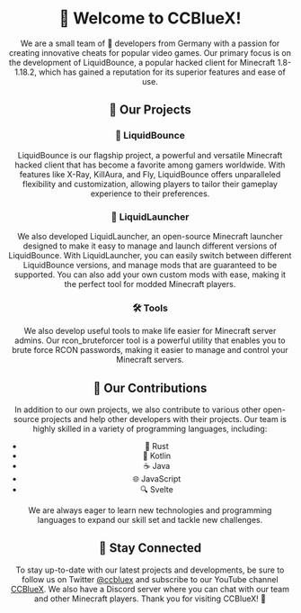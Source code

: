 <div align="center">

# 👋 Welcome to CCBlueX!

We are a small team of 🚀 developers from Germany with a passion for creating innovative cheats for popular video games. Our primary focus is on the development of LiquidBounce, a popular hacked client for Minecraft 1.8-1.18.2, which has gained a reputation for its superior features and ease of use.

## 🚀 Our Projects

### 🔵 LiquidBounce

LiquidBounce is our flagship project, a powerful and versatile Minecraft hacked client that has become a favorite among gamers worldwide. With features like X-Ray, KillAura, and Fly, LiquidBounce offers unparalleled flexibility and customization, allowing players to tailor their gameplay experience to their preferences.

### 🚀 LiquidLauncher

We also developed LiquidLauncher, an open-source Minecraft launcher designed to make it easy to manage and launch different versions of LiquidBounce. With LiquidLauncher, you can easily switch between different LiquidBounce versions, and manage mods that are guaranteed to be supported. You can also add your own custom mods with ease, making it the perfect tool for modded Minecraft players.

### 🛠️ Tools

We also develop useful tools to make life easier for Minecraft server admins. Our rcon_bruteforcer tool is a powerful utility that enables you to brute force RCON passwords, making it easier to manage and control your Minecraft servers.

## 🤝 Our Contributions

In addition to our own projects, we also contribute to various other open-source projects and help other developers with their projects. Our team is highly skilled in a variety of programming languages, including:

- 🦀 Rust
- 🎯 Kotlin
- ☕ Java
- 🌐 JavaScript
- 🔍 Svelte

We are always eager to learn new technologies and programming languages to expand our skill set and tackle new challenges.

## 📱 Stay Connected

To stay up-to-date with our latest projects and developments, be sure to follow us on Twitter [@ccbluex](https://twitter.com/ccbluex) and subscribe to our YouTube channel [CCBlueX](https://www.youtube.com/CCBlueX). We also have a Discord server where you can chat with our team and other Minecraft players. Thank you for visiting CCBlueX! 🙏

</div>
